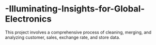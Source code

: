 # -Illuminating-Insights-for-Global-Electronics
This project involves a comprehensive process of cleaning, merging, and analyzing customer, sales, exchange rate, and store data. 
